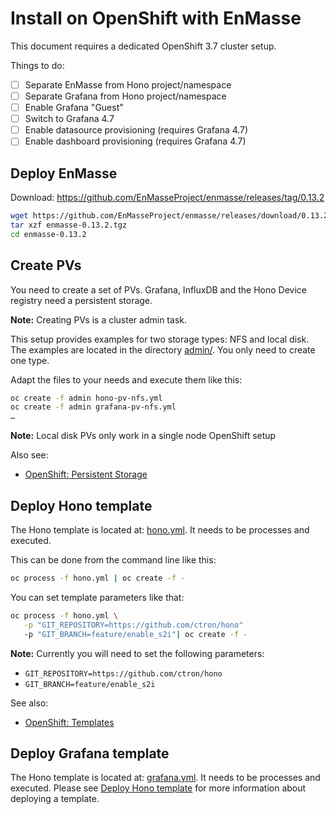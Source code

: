# Install on OpenShift with EnMasse

This document requires a dedicated OpenShift 3.7 cluster setup.

Things to do:

 - [ ] Separate EnMasse from Hono project/namespace
 - [ ] Separate Grafana from Hono project/namespace
 - [ ] Enable Grafana "Guest"
 - [ ] Switch to Grafana 4.7
 - [ ] Enable datasource provisioning (requires Grafana 4.7)
 - [ ] Enable dashboard provisioning (requires Grafana 4.7)

## Deploy EnMasse

Download: https://github.com/EnMasseProject/enmasse/releases/tag/0.13.2

~~~sh
wget https://github.com/EnMasseProject/enmasse/releases/download/0.13.2/enmasse-0.13.2.tgz
tar xzf enmasse-0.13.2.tgz
cd enmasse-0.13.2
~~~

## Create PVs

You need to create a set of PVs. Grafana, InfluxDB and the Hono Device registry need a persistent storage.

**Note:** Creating PVs is a cluster admin task.

This setup provides examples for two storage types: NFS and local disk. The examples are located
in the directory [admin/](admin/). You only need to create one type.

Adapt the files to your needs and execute them like this:

~~~sh
oc create -f admin hono-pv-nfs.yml
oc create -f admin grafana-pv-nfs.yml
…
~~~

**Note:** Local disk PVs only work in a single node OpenShift setup

Also see:

* [OpenShift: Persistent Storage](https://docs.openshift.org/latest/architecture/additional_concepts/storage.html)

## Deploy Hono template

The Hono template is located at: [hono.yml](hono.yml). It needs to be processes and executed.

This can be done from the command line like this:

~~~sh
oc process -f hono.yml | oc create -f -
~~~

You can set template parameters like that:

~~~sh
oc process -f hono.yml \
   -p "GIT_REPOSITORY=https://github.com/ctron/hono" 
   -p "GIT_BRANCH=feature/enable_s2i"| oc create -f -
~~~

**Note:** Currently you will need to set the following parameters:

* `GIT_REPOSITORY=https://github.com/ctron/hono`
* `GIT_BRANCH=feature/enable_s2i`

See also:
* [OpenShift: Templates](https://docs.openshift.org/latest/dev_guide/templates.html) 

## Deploy Grafana template

The Hono template is located at: [grafana.yml](grafana.yml). It needs to be processes and executed.
Please see [Deploy Hono template](#deploy-hono-template) for more information about deploying a
template. 